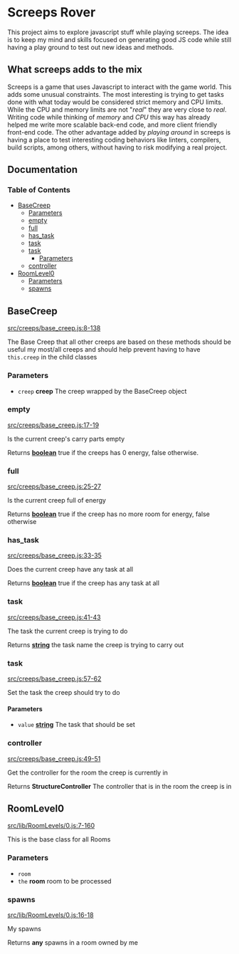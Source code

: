 # Screeps Rover

This project aims to explore javascript stuff while playing screeps. The idea is
to keep my mind and skills focused on generating good JS code while still having
a play ground to test out new ideas and methods.

## What screeps adds to the mix

Screeps is a game that uses Javascript to interact with the game world. This
adds some unusual constraints. The most interesting is trying to get tasks done
with what today would be considered strict memory and CPU limits. While the CPU
and memory limits are not "_real_" they are very close to _real_. Writing code
while thinking of _memory_ and _CPU_ this way has already helped me write more
scalable back-end code, and more client friendly front-end code. The other
advantage added by _playing around_ in screeps is having a place to test
interesting coding behaviors like linters, compilers, build scripts, among
others, without having to risk modifying a real project.

## Documentation
<!-- Generated by documentation.js. Update this documentation by updating the source code. -->

### Table of Contents

*   [BaseCreep][1]
    *   [Parameters][2]
    *   [empty][3]
    *   [full][4]
    *   [has\_task][5]
    *   [task][6]
    *   [task][7]
        *   [Parameters][8]
    *   [controller][9]
*   [RoomLevel0][10]
    *   [Parameters][11]
    *   [spawns][12]

## BaseCreep

[src/creeps/base\_creep.js:8-138][13]

The Base Creep that all other creeps are based on
these methods should be useful my most/all creeps and should
help prevent having to have `this.creep` in the child classes

### Parameters

*   `creep` **creep** The creep wrapped by the BaseCreep object

### empty

[src/creeps/base\_creep.js:17-19][14]

Is the current creep's carry parts empty

Returns **[boolean][15]** true if the creeps has 0 energy, false otherwise.

### full

[src/creeps/base\_creep.js:25-27][16]

Is the current creep full of energy

Returns **[boolean][15]** true if the creep has no more room for energy, false otherwise

### has\_task

[src/creeps/base\_creep.js:33-35][17]

Does the current creep have any task at all

Returns **[boolean][15]** true if the creep has any task at all

### task

[src/creeps/base\_creep.js:41-43][18]

The task the current creep is trying to do

Returns **[string][19]** the task name the creep is trying to carry out

### task

[src/creeps/base\_creep.js:57-62][20]

Set the task the creep should try to do

#### Parameters

*   `value` **[string][19]** The task that should be set

### controller

[src/creeps/base\_creep.js:49-51][21]

Get the controller for the room the creep is currently in

Returns **StructureController** The controller that is in the room the creep is in

## RoomLevel0

[src/lib/RoomLevels/0.js:7-160][22]

This is the base class for all Rooms

### Parameters

*   `room` &#x20;
*   `the` **room** room to be processed

### spawns

[src/lib/RoomLevels/0.js:16-18][23]

My spawns

Returns **any** spawns in a room owned by me

[1]: #basecreep

[2]: #parameters

[3]: #empty

[4]: #full

[5]: #has_task

[6]: #task

[7]: #task-1

[8]: #parameters-1

[9]: #controller

[10]: #roomlevel0

[11]: #parameters-2

[12]: #spawns

[13]: https://github.com/coteyr/screeps-rover/blob/57518198297dc3d3b2e3b0336d691115565f273d/src/creeps/base_creep.js#L8-L138 "Source code on GitHub"

[14]: https://github.com/coteyr/screeps-rover/blob/57518198297dc3d3b2e3b0336d691115565f273d/src/creeps/base_creep.js#L17-L19 "Source code on GitHub"

[15]: https://developer.mozilla.org/docs/Web/JavaScript/Reference/Global_Objects/Boolean

[16]: https://github.com/coteyr/screeps-rover/blob/57518198297dc3d3b2e3b0336d691115565f273d/src/creeps/base_creep.js#L25-L27 "Source code on GitHub"

[17]: https://github.com/coteyr/screeps-rover/blob/57518198297dc3d3b2e3b0336d691115565f273d/src/creeps/base_creep.js#L33-L35 "Source code on GitHub"

[18]: https://github.com/coteyr/screeps-rover/blob/57518198297dc3d3b2e3b0336d691115565f273d/src/creeps/base_creep.js#L41-L43 "Source code on GitHub"

[19]: https://developer.mozilla.org/docs/Web/JavaScript/Reference/Global_Objects/String

[20]: https://github.com/coteyr/screeps-rover/blob/57518198297dc3d3b2e3b0336d691115565f273d/src/creeps/base_creep.js#L57-L62 "Source code on GitHub"

[21]: https://github.com/coteyr/screeps-rover/blob/57518198297dc3d3b2e3b0336d691115565f273d/src/creeps/base_creep.js#L49-L51 "Source code on GitHub"

[22]: https://github.com/coteyr/screeps-rover/blob/57518198297dc3d3b2e3b0336d691115565f273d/src/lib/RoomLevels/0.js#L7-L160 "Source code on GitHub"

[23]: https://github.com/coteyr/screeps-rover/blob/57518198297dc3d3b2e3b0336d691115565f273d/src/lib/RoomLevels/0.js#L16-L18 "Source code on GitHub"
